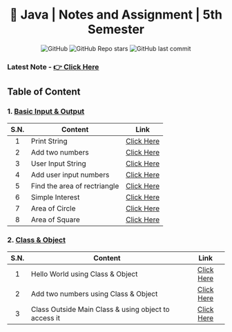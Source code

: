 <div align="center">

# 📜 Java | Notes and Assignment | 5th Semester

![GitHub](https://img.shields.io/github/license/zmercury/fifth-java?style=for-the-badge)
![GitHub Repo stars](https://img.shields.io/github/stars/zmercury/fifth-java?style=for-the-badge)
![GitHub last commit](https://img.shields.io/github/last-commit/zmercury/fifth-java?style=for-the-badge)

</div>

<!-- ### Latest Assignment - [👉 Click Here](/Assignment/) -->
### Latest Note - [👉 Click Here](#)
## Table of Content

### 1. [Basic Input & Output](/Java/Basic_IO/)
|S.N.|Content|Link|
|:-:|---------|:---------:|
|1|Print String|[Click Here](/Java/Basic_IO/printString.java)|
|2|Add two numbers|[Click Here](/Java/Basic_IO/addNum.java)|
|3|User Input String|[Click Here](/Java/Basic_IO/userInputString.java)|
|4|Add user input numbers|[Click Here](/Java/Basic_IO/addUserInputNumbers.java)|
|5|Find the area of rectriangle|[Click Here](/Java/Basic_IO/areaRectriangle.java)|
|6|Simple Interest|[Click Here](/Java/Basic_IO/simpleInterest.java)|
|7|Area of Circle|[Click Here](/Java/Basic_IO/areaCircle.java)|
|8|Area of Square|[Click Here](/Java/Basic_IO/areaSquare.java)|

### 2. [Class & Object](/Java/Basic_IO/_Class_Object/)
|S.N.|Content|Link|
|:-:|---------|:---------:|
|1|Hello World using Class & Object|[Click Here](/Java/Basic_IO_Class_Object/HelloWorld.java)|
|2|Add two numbers using Class & Object|[Click Here](/Java/Basic_IO_Class_Object/AddTwoNums.java)|
|3|Class Outside Main Class & using object to access it|[Click Here](/Java/Basic_IO_Class_Object/ClassOutsideMain.java)|
